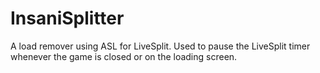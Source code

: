 # InsaniSplitter
A load remover using ASL for LiveSplit. Used to pause the LiveSplit timer whenever the game is closed or on the loading screen.

